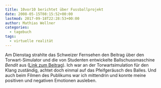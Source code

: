```yaml
---
title: 10vor10 berichtet über Fussballprojekt
date: 2008-05-15T08:15:52+00:00
lastmod: 2017-09-18T22:28:53+00:00
author: Mathias Wellner
categories:
  - tagebuch
tags:
  - virtuelle realität
---
```

Am Dienstag strahlte das Schweizer Fernsehen den Beitrag über den Torwart-Simulator und die von Studenten entwickelte Ballschussmaschine _Bendit_ aus ([Link zum Beitrag](http://tagesschau.sf.tv/nachrichten/archiv/2008/05/13/vermischtes/roboter_als_fussball_trainer)). Ich war an der Torwartsimulation für den Klang zuständig, achtet doch einmal auf das Pfeifgeräusch des Balles. Und auch beim Filmen des Publikums war ich mittendrin und konnte meine positiven und negativen Emotionen ausleben.